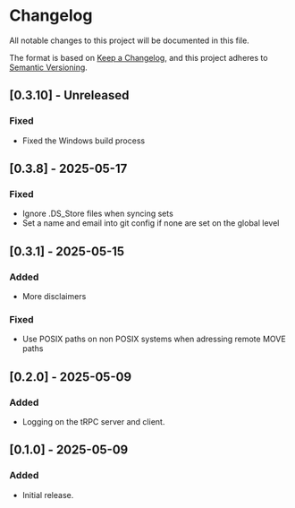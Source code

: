 # Changelog
All notable changes to this project will be documented in this file.

The format is based on [Keep a Changelog](https://keepachangelog.com/en/1.0.0/),
and this project adheres to [Semantic Versioning](https://semver.org/spec/v2.0.0.html).

## [0.3.10] - Unreleased
### Fixed
- Fixed the Windows build process

## [0.3.8] - 2025-05-17

### Fixed
- Ignore .DS_Store files when syncing sets
- Set a name and email into git config if none are set on the global level

## [0.3.1] - 2025-05-15
### Added
- More disclaimers

### Fixed
- Use POSIX paths on non POSIX systems when adressing remote MOVE paths


## [0.2.0] - 2025-05-09
### Added
- Logging on the tRPC server and client.

## [0.1.0] - 2025-05-09
### Added
- Initial release. 